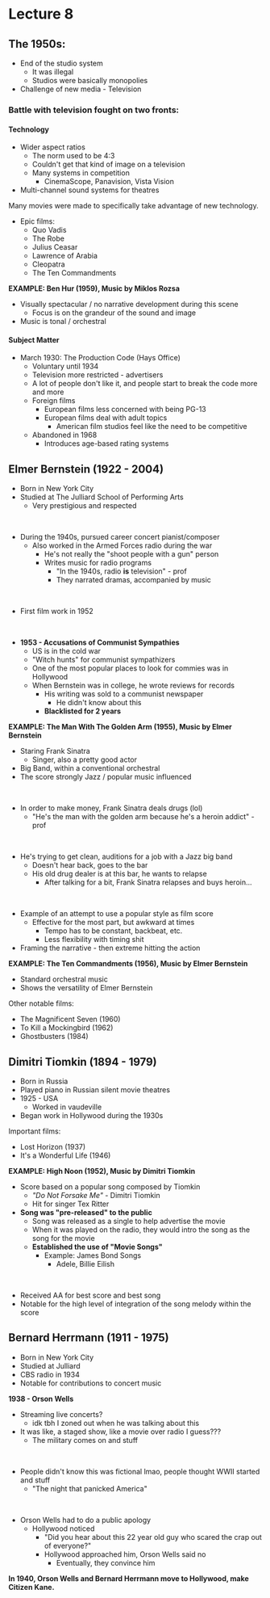 # Lecture 8

## The 1950s:
* End of the studio system
    * It was illegal
    * Studios were basically monopolies
* Challenge of new media - Television

### Battle with television fought on two fronts:

#### Technology
* Wider aspect ratios
    * The norm used to be 4:3
    * Couldn't get that kind of image on a television
    * Many systems in competition
        * CinemaScope, Panavision, Vista Vision
* Multi-channel sound systems for theatres

Many movies were made to specifically take advantage of new technology.

* Epic films:
    * Quo Vadis
    * The Robe
    * Julius Ceasar
    * Lawrence of Arabia
    * Cleopatra
    * The Ten Commandments

**EXAMPLE: Ben Hur (1959), Music by Miklos Rozsa**
* Visually spectacular / no narrative development during this scene
    * Focus is on the grandeur of the sound and image
* Music is tonal / orchestral    

#### Subject Matter
* March 1930: The Production Code (Hays Office)
    * Voluntary until 1934
    * Television more restricted - advertisers
    * A lot of people don't like it, and people start to break the code more and more
    * Foreign films
        * European films less concerned with being PG-13
        * European films deal with adult topics
            * American film studios feel like the need to be competitive
    * Abandoned in 1968
        * Introduces age-based rating systems

## Elmer Bernstein (1922 - 2004)

* Born in New York City
* Studied at The Julliard School of Performing Arts
    * Very prestigious and respected

<br>

* During the 1940s, pursued career concert pianist/composer
    * Also worked in the Armed Forces radio during the war
        * He's not really the "shoot people with a gun" person
        * Writes music for radio programs
            * "In the 1940s, radio **is** television" - prof
            * They narrated dramas, accompanied by music

<br>

* First film work in 1952

<br>

* **1953 - Accusations of Communist Sympathies**
    * US is in the cold war
    * "Witch hunts" for communist sympathizers 
    * One of the most popular places to look for commies was in Hollywood
    * When Bernstein was in college, he wrote reviews for records
        * His writing was sold to a communist newspaper
            * He didn't know about this
        * **Blacklisted for 2 years**

**EXAMPLE: The Man With The Golden Arm (1955), Music by Elmer Bernstein**
* Staring Frank Sinatra
    * Singer, also a pretty good actor
* Big Band, within a conventional orchestral
* The score strongly Jazz / popular music  influenced

<br>

* In order to make money, Frank Sinatra deals drugs (lol)
    * "He's the man with the golden arm because he's a heroin addict" - prof

<br>

* He's trying to get clean, auditions for a job with a Jazz big band
    * Doesn't hear back, goes to the bar
    * His old drug dealer is at this bar, he wants to relapse
        * After talking for a bit, Frank Sinatra relapses and buys heroin...

<br>

* Example of an attempt to use a popular style as film score
    * Effective for the most part, but awkward at times
        * Tempo has to be constant, backbeat, etc.
        * Less flexibility with timing shit
* Framing the narrative - then extreme hitting the action

**EXAMPLE: The Ten Commandments (1956), Music by Elmer Bernstein**
* Standard orchestral music
* Shows the versatility of Elmer Bernstein

Other notable films:
* The Magnificent Seven (1960)
* To Kill a Mockingbird (1962)
* Ghostbusters (1984)

## Dimitri Tiomkin (1894 - 1979)

* Born in Russia
* Played piano in Russian silent movie theatres
* 1925 - USA
    * Worked in vaudeville
* Began work in Hollywood during the 1930s

Important films:
* Lost Horizon (1937)
* It's a Wonderful Life (1946)

**EXAMPLE: High Noon (1952), Music by Dimitri Tiomkin**
* Score based on a popular song composed by Tiomkin
    * *"Do Not Forsake Me"* - Dimitri Tiomkin
    * Hit for singer Tex Ritter
* **Song was "pre-released" to the public**
    * Song was released as a single to help advertise the movie
    * When it was played on the radio, they would intro the song
      as the song for the movie
    * **Established the use of "Movie Songs"**
        * Example: James Bond Songs
            * Adele, Billie Eilish

<br>

* Received AA for best score and best song
* Notable for the high level of integration of the song melody within the score

## Bernard Herrmann (1911 - 1975)
* Born in New York City
* Studied at Julliard
* CBS radio in 1934
* Notable for contributions to concert music

**1938 - Orson Wells**
* Streaming live concerts?
    * idk tbh I zoned out when he was talking about this
* It was like, a staged show, like a movie over radio I guess???
    * The military comes on and stuff

<br>

* People didn't know this was fictional lmao, people thought WWII started
  and stuff
    * "The night that panicked America"

<br>

* Orson Wells had to do a public apology
    * Hollywood noticed
        * "Did you hear about this 22 year old guy who scared the crap out of everyone?"
        * Hollywood approached him, Orson Wells said no
            * Eventually, they convince him

**In 1940, Orson Wells and Bernard Herrmann move to Hollywood, make Citizen Kane.**
